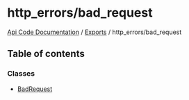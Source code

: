 # http\_errors/bad\_request
 
[Api Code Documentation](../README.md) / [Exports](../modules.md) / http\_errors/bad\_request

## Table of contents

### Classes

- [BadRequest](../classes/http_errors_bad_request.BadRequest.md)
